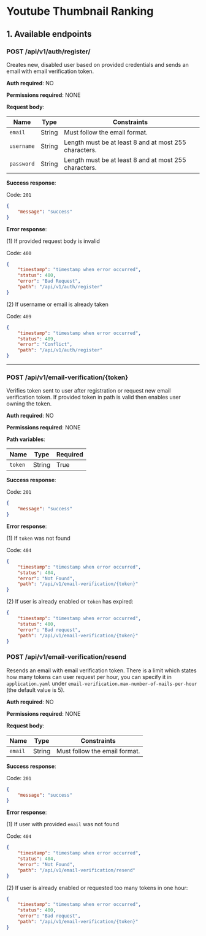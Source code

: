 # Youtube Thumbnail Ranking

## 1. Available endpoints

### POST /api/v1/auth/register/

Creates new, disabled user based on provided credentials and sends an email with email verification token.

**Auth required**: NO

**Permissions required**: NONE

**Request body**:

| Name       | Type   | Constraints                                           |
|------------|--------|-------------------------------------------------------|
| `email`    | String | Must follow the email format.                         |
| `username` | String | Length must be at least 8 and at most 255 characters. |
| `password` | String | Length must be at least 8 and at most 255 characters. |


**Success response**:

Code: `201`
```json
{
    "message": "success"
}
```

**Error response**:

(1)
If provided request body is invalid

Code: `400`
```json
{
    "timestamp": "timestamp when error occurred",
    "status": 400,
    "error": "Bad Request",
    "path": "/api/v1/auth/register"
}
```

(2)
If username or email is already taken

Code: `409`
```json
{
    "timestamp": "timestamp when error occurred",
    "status": 409,
    "error": "Conflict",
    "path": "/api/v1/auth/register"
}
```

---

### POST /api/v1/email-verification/{token}

Verifies token sent to user after registration or request new email verification token. If provided token in path is valid then enables user owning the token.

**Auth required**: NO

**Permissions required**: NONE

**Path variables**:

| Name    | Type   | Required |
|---------|--------|----------|
| `token` | String | True     |

**Success response**:

Code: `201`
```json
{
    "message": "success"
}
```

**Error response**:

(1) 
If `token` was not found

Code: `404`
```json
{
    "timestamp": "timestamp when error occurred",
    "status": 404,
    "error": "Not Found",
    "path": "/api/v1/email-verification/{token}"
}
```

(2)
If user is already enabled or `token` has expired:
```json
{
    "timestamp": "timestamp when error occurred",
    "status": 400,
    "error": "Bad request",
    "path": "/api/v1/email-verification/{token}"
}
```
### POST /api/v1/email-verification/resend

Resends an email with email verification token. There is a limit which states how many tokens can user request per hour, you can specify it in `application.yaml` under `email-verification.max-number-of-mails-per-hour` (the default value is 5). 

**Auth required**: NO

**Permissions required**: NONE

**Request body**:

| Name    | Type   | Constraints                   |
|---------|--------|-------------------------------|
| `email` | String | Must follow the email format. |

**Success response**:

Code: `201`
```json
{
    "message": "success"
}
```

**Error response**:

(1)
If user with provided `email` was not found

Code: `404`
```json
{
    "timestamp": "timestamp when error occurred",
    "status": 404,
    "error": "Not Found",
    "path": "/api/v1/email-verification/resend"
}
```

(2)
If user is already enabled or requested too many tokens in one hour:
```json
{
    "timestamp": "timestamp when error occurred",
    "status": 400,
    "error": "Bad request",
    "path": "/api/v1/email-verification/{token}"
}
```
